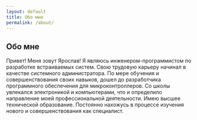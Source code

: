 ```yaml
---
layout: default
title: Обо мне
permalink: /about/
---
```


## Обо мне

Привет! Меня зовут Ярослав! Я являюсь инженером-программистом по разработке встраиваемых систем. Свою трудовую карьеру начинал в качестве системного администратора. По мере обучения и совершенствования своих навыков, дошел до разработчика программного обеспечения для микроконтроллеров. Со школы увлекался электроникой и компьютерами, что и определило направление моей профессиональной деятельности. Имею высшее технической образование. Постоянно нахожусь в процессе изучения нового и совершенствования как специалист.